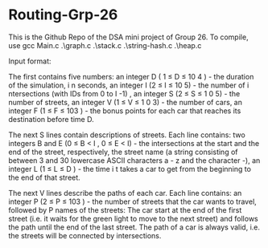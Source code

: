 # Routing-Grp-26
This is the Github Repo of the DSA mini project of Group 26. 
To compile, use gcc Main.c .\graph.c .\stack.c .\string-hash.c .\heap.c

Input format:

The first contains five numbers:
      an integer D ( 1 ≤ D ≤ 10 4 ) - the duration of the simulation, i n seconds,
      an integer I (2 ≤ I ≤ 10 5) - the number of i ntersections (with IDs from 0 to I -1) ,
      an integer S (2 ≤ S ≤ 1 0 5) - the number of streets,
      an integer V (1 ≤ V ≤ 1 0 3) - the number of cars,
      an integer F (1 ≤ F ≤ 103 ) - the bonus points for each car that reaches its destination before time D.
     
The next S lines contain descriptions of streets. Each line contains:
      two integers B and E (0 ≤ B < I , 0 ≤ E < I) - the intersections at the start and the end of the street, respectively,
      the street name (a string consisting of between 3 and 30 lowercase ASCII characters a - z and the character -),
      an integer L (1 ≤ L ≤ D ) - the time i t takes a car to get from the beginning to the end of that street.
      
The next V lines describe the paths of each car. Each line contains:
      an integer P (2 ≤ P ≤ 103 ) - the number of streets that the car wants to travel,
      followed by P names of the streets: The car start at the end of the first street (i.e. it waits for the green light to move to the next street) and follows the path until the end of the last street. The path of a car is always valid, i.e. the streets will be connected by intersections.
